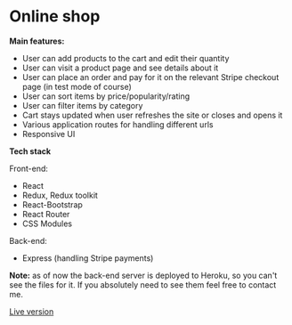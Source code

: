 # Online shop

**Main features:**

* User can add products to the cart and edit their quantity
* User can visit a product page and see details about it
* User can place an order and pay for it on the relevant Stripe checkout page (in test mode of course)
* User can sort items by price/popularity/rating
* User can filter items by category
* Cart stays updated when user refreshes the site or closes and opens it
* Various application routes for handling different urls
* Responsive UI

**Tech stack**

Front-end:
* React
* Redux, Redux toolkit
* React-Bootstrap
* React Router
* CSS Modules

Back-end:
* Express (handling Stripe payments)

**Note:** as of now the back-end server is deployed to Heroku, so you can't see the files for it.
If you absolutely need to see them feel free to contact me.

[Live version](https://oleh-e-commerce-demo.netlify.app/)
